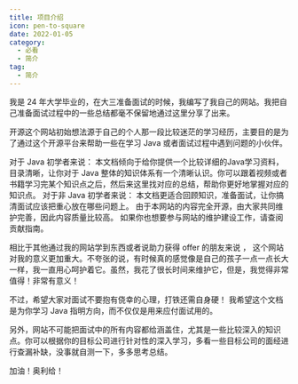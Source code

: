 ```yaml
---
title: 项目介绍
icon: pen-to-square
date: 2022-01-05
category:
  - 必看
  - 简介
tag:
  - 简介
---
```


我是 24 年大学毕业的，在大三准备面试的时候，我编写了我自己的网站。我把自己准备面试过程中的一些总结都毫不保留地通过这里分享了出来。

开源这个网站初始想法源于自己的个人那一段比较迷茫的学习经历，主要目的是为了通过这个开源平台来帮助一些在学习 Java 或者面试过程中遇到问题的小伙伴。

对于 Java 初学者来说： 本文档倾向于给你提供一个比较详细的Java学习资料，目录清晰，让你对于 Java 整体的知识体系有一个清晰认识。你可以跟着视频或者书籍学习完某个知识点之后，然后来这里找对应的总结，帮助你更好地掌握对应的知识点。
对于非 Java 初学者来说： 本文档更适合回顾知识，准备面试，让你搞清面试应该把重心放在哪些问题上。
由于本网站的内容完全开源，由大家共同维护完善，因此内容质量比较高。 如果你也想要参与网站的维护建设工作，请查阅贡献指南。

相比于其他通过我的网站学到东西或者说助力获得 offer 的朋友来说 ， 这个网站对我的意义更加重大。不夸张的说，有时候真的感觉像是自己的孩子一点一点长大一样，我一直用心呵护着它。虽然，我花了很长时间来维护它，但是，我觉得非常值得！非常有意义！

不过，希望大家对面试不要抱有侥幸的心理，打铁还需自身硬！ 我希望这个文档是为你学习 Java 指明方向，而不仅仅是用来应付面试用的。

另外，网站不可能把面试中的所有内容都给涵盖住，尤其是一些比较深入的知识点。你可以根据你的目标公司进行针对性的深入学习，多看一些目标公司的面经进行查漏补缺，没事就自测一下，多多思考总结。

加油！奥利给！
